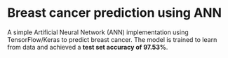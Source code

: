 # Breast cancer prediction using ANN

A simple Artificial Neural Network (ANN) implementation using TensorFlow/Keras to predict breast cancer. The model is trained to learn from data and achieved a **test set accuracy of 97.53%**.
